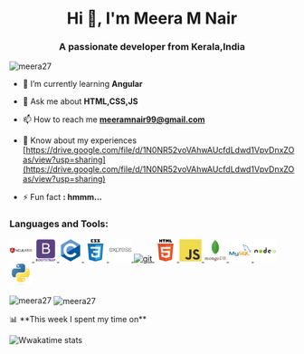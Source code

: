 <h1 align="center">Hi 👋, I'm Meera M Nair</h1>
<h3 align="center">A passionate developer from Kerala,India</h3>

<p align="left"> <img src="https://komarev.com/ghpvc/?username=meera27&label=Profile%20views&color=0e75b6&style=flat" alt="meera27" /> </p>

- 🌱 I’m currently learning **Angular**

- 💬 Ask me about **HTML,CSS,JS**

- 📫 How to reach me **meeramnair99@gmail.com**

- 📄 Know about my experiences [https://drive.google.com/file/d/1N0NR52voVAhwAUcfdLdwd1VpvDnxZOas/view?usp=sharing](https://drive.google.com/file/d/1N0NR52voVAhwAUcfdLdwd1VpvDnxZOas/view?usp=sharing)

- ⚡ Fun fact **: hmmm...**


<h3 align="left">Languages and Tools:</h3>
<p align="left"> <a href="https://angular.io" target="_blank"> <img src="https://raw.githubusercontent.com/devicons/devicon/master/icons/angularjs/angularjs-original-wordmark.svg" alt="angularjs" width="40" height="40"/> </a> <a href="https://getbootstrap.com" target="_blank"> <img src="https://raw.githubusercontent.com/devicons/devicon/master/icons/bootstrap/bootstrap-plain-wordmark.svg" alt="bootstrap" width="40" height="40"/> </a> <a href="https://www.cprogramming.com/" target="_blank"> <img src="https://raw.githubusercontent.com/devicons/devicon/master/icons/c/c-original.svg" alt="c" width="40" height="40"/> </a> <a href="https://www.w3schools.com/css/" target="_blank"> <img src="https://raw.githubusercontent.com/devicons/devicon/master/icons/css3/css3-original-wordmark.svg" alt="css3" width="40" height="40"/> </a> <a href="https://expressjs.com" target="_blank"> <img src="https://raw.githubusercontent.com/devicons/devicon/master/icons/express/express-original-wordmark.svg" alt="express" width="40" height="40"/> </a> <a href="https://git-scm.com/" target="_blank"> <img src="https://www.vectorlogo.zone/logos/git-scm/git-scm-icon.svg" alt="git" width="40" height="40"/> </a> <a href="https://www.w3.org/html/" target="_blank"> <img src="https://raw.githubusercontent.com/devicons/devicon/master/icons/html5/html5-original-wordmark.svg" alt="html5" width="40" height="40"/> </a> <a href="https://developer.mozilla.org/en-US/docs/Web/JavaScript" target="_blank"> <img src="https://raw.githubusercontent.com/devicons/devicon/master/icons/javascript/javascript-original.svg" alt="javascript" width="40" height="40"/> </a> <a href="https://www.mongodb.com/" target="_blank"> <img src="https://raw.githubusercontent.com/devicons/devicon/master/icons/mongodb/mongodb-original-wordmark.svg" alt="mongodb" width="40" height="40"/> </a> <a href="https://www.mysql.com/" target="_blank"> <img src="https://raw.githubusercontent.com/devicons/devicon/master/icons/mysql/mysql-original-wordmark.svg" alt="mysql" width="40" height="40"/> </a> <a href="https://nodejs.org" target="_blank"> <img src="https://raw.githubusercontent.com/devicons/devicon/master/icons/nodejs/nodejs-original-wordmark.svg" alt="nodejs" width="40" height="40"/> </a> <a href="https://www.python.org" target="_blank"> <img src="https://raw.githubusercontent.com/devicons/devicon/master/icons/python/python-original.svg" alt="python" width="40" height="40"/> </a> </p>

<p><img align="left" src="https://github-readme-stats.vercel.app/api/top-langs?username=meera27&show_icons=true&locale=en&layout=compact" alt="meera27" /></p>

<p>&nbsp;<img align="center" src="https://github-readme-stats.vercel.app/api?username=meera27&show_icons=true&locale=en" alt="meera27" /></p>
📊 **This week I spent my time on**

![Wwakatime stats](https://github-readme-stats-taupe-two.vercel.app/api/wakatime?username=Meera27&hide_title=true&hide_border=true&langs_count=3)



<!-- <img align="center" alt="Tonal's github stats" src="https://github-readme-stats.tonalmathew.vercel.app/api?username=tonalmathew&show_icons=true&hide_border=true"/>
-->
